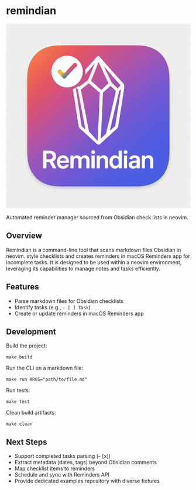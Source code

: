 # remindian

![remindian](./img/remindian.png)

Automated reminder manager sourced from Obsidian check lists in neovim.

## Overview

Remindian is a command-line tool that scans markdown files Obsidian in neovim. style checklists and creates reminders in macOS Reminders app for incomplete tasks. It is designed to be used within a neovim environment, leveraging its capabilities to manage notes and tasks efficiently.

## Features

* Parse markdown files for Obsidian checklists
* Identify tasks (e.g., `- [ ] Task`)
* Create or update reminders in macOS Reminders app

## Development

Build the project:

```
make build
```

Run the CLI on a markdown file:

```
make run ARGS="path/to/file.md"
```

Run tests:

```
make test
```

Clean build artifacts:

```
make clean
```

## Next Steps

* Support completed tasks parsing (- \[x])
* Extract metadata (dates, tags) beyond Obsidian comments
* Map checklist items to reminders
* Schedule and sync with Reminders API
* Provide dedicated examples repository with diverse fixtures
